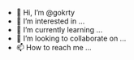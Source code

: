 - 👋 Hi, I’m @gokrty
- 👀 I’m interested in ...
- 🌱 I’m currently learning ...
- 💞️ I’m looking to collaborate on ...
- 📫 How to reach me ...

<!---
gokrty/gokrty is a ✨ special ✨ repository because its `README.md` (this file) appears on your GitHub profile.
You can click the Preview link to take a look at your changes.
--->
